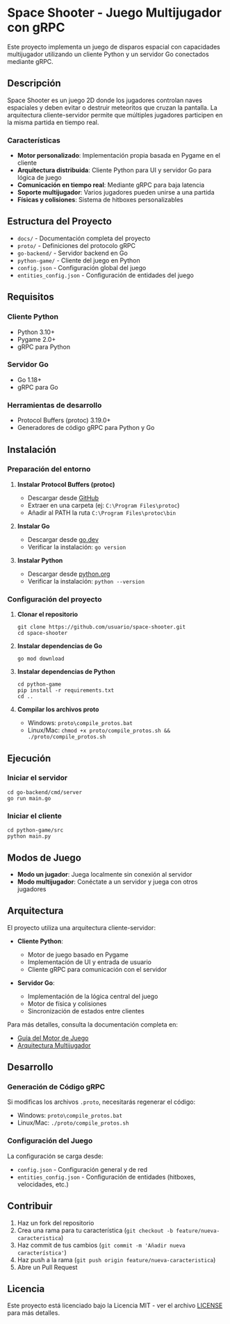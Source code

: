 # Space Shooter - Juego Multijugador con gRPC

Este proyecto implementa un juego de disparos espacial con capacidades multijugador utilizando un cliente Python y un servidor Go conectados mediante gRPC.

## Descripción

Space Shooter es un juego 2D donde los jugadores controlan naves espaciales y deben evitar o destruir meteoritos que cruzan la pantalla. La arquitectura cliente-servidor permite que múltiples jugadores participen en la misma partida en tiempo real.

### Características

- **Motor personalizado**: Implementación propia basada en Pygame en el cliente
- **Arquitectura distribuida**: Cliente Python para UI y servidor Go para lógica de juego
- **Comunicación en tiempo real**: Mediante gRPC para baja latencia
- **Soporte multijugador**: Varios jugadores pueden unirse a una partida
- **Físicas y colisiones**: Sistema de hitboxes personalizables

## Estructura del Proyecto

- `docs/` - Documentación completa del proyecto
- `proto/` - Definiciones del protocolo gRPC
- `go-backend/` - Servidor backend en Go
- `python-game/` - Cliente del juego en Python
- `config.json` - Configuración global del juego
- `entities_config.json` - Configuración de entidades del juego

## Requisitos

### Cliente Python

- Python 3.10+
- Pygame 2.0+
- gRPC para Python

### Servidor Go

- Go 1.18+
- gRPC para Go

### Herramientas de desarrollo

- Protocol Buffers (protoc) 3.19.0+
- Generadores de código gRPC para Python y Go

## Instalación

### Preparación del entorno

1. **Instalar Protocol Buffers (protoc)**

   - Descargar desde [GitHub](https://github.com/protocolbuffers/protobuf/releases)
   - Extraer en una carpeta (ej: `C:\Program Files\protoc`)
   - Añadir al PATH la ruta `C:\Program Files\protoc\bin`

2. **Instalar Go**

   - Descargar desde [go.dev](https://go.dev/dl/)
   - Verificar la instalación: `go version`

3. **Instalar Python**
   - Descargar desde [python.org](https://www.python.org/downloads/)
   - Verificar la instalación: `python --version`

### Configuración del proyecto

1. **Clonar el repositorio**

   ```
   git clone https://github.com/usuario/space-shooter.git
   cd space-shooter
   ```

2. **Instalar dependencias de Go**

   ```
   go mod download
   ```

3. **Instalar dependencias de Python**

   ```
   cd python-game
   pip install -r requirements.txt
   cd ..
   ```

4. **Compilar los archivos proto**
   - Windows: `proto\compile_protos.bat`
   - Linux/Mac: `chmod +x proto/compile_protos.sh && ./proto/compile_protos.sh`

## Ejecución

### Iniciar el servidor

```
cd go-backend/cmd/server
go run main.go
```

### Iniciar el cliente

```
cd python-game/src
python main.py
```

## Modos de Juego

- **Modo un jugador**: Juega localmente sin conexión al servidor
- **Modo multijugador**: Conéctate a un servidor y juega con otros jugadores

## Arquitectura

El proyecto utiliza una arquitectura cliente-servidor:

- **Cliente Python**:

  - Motor de juego basado en Pygame
  - Implementación de UI y entrada de usuario
  - Cliente gRPC para comunicación con el servidor

- **Servidor Go**:
  - Implementación de la lógica central del juego
  - Motor de física y colisiones
  - Sincronización de estados entre clientes

Para más detalles, consulta la documentación completa en:

- [Guía del Motor de Juego](docs/motor-guide.md)
- [Arquitectura Multijugador](docs/arquitectura_multiplayer.md)

## Desarrollo

### Generación de Código gRPC

Si modificas los archivos `.proto`, necesitarás regenerar el código:

- Windows: `proto\compile_protos.bat`
- Linux/Mac: `./proto/compile_protos.sh`

### Configuración del Juego

La configuración se carga desde:

- `config.json` - Configuración general y de red
- `entities_config.json` - Configuración de entidades (hitboxes, velocidades, etc.)

## Contribuir

1. Haz un fork del repositorio
2. Crea una rama para tu característica (`git checkout -b feature/nueva-caracteristica`)
3. Haz commit de tus cambios (`git commit -m 'Añadir nueva característica'`)
4. Haz push a la rama (`git push origin feature/nueva-caracteristica`)
5. Abre un Pull Request

## Licencia

Este proyecto está licenciado bajo la Licencia MIT - ver el archivo [LICENSE](LICENSE) para más detalles.
